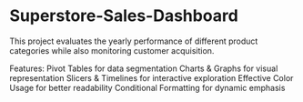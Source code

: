 # Superstore-Sales-Dashboard
This project evaluates the yearly performance of different product categories while also monitoring customer acquisition.

Features:
Pivot Tables for data segmentation
Charts & Graphs for visual representation
Slicers & Timelines for interactive exploration
Effective Color Usage for better readability
Conditional Formatting for dynamic emphasis
